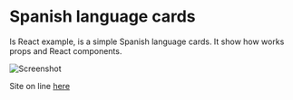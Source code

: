 # Spanish language cards
Is React example, is a simple Spanish language cards.
It show how works props and React components.

![Screenshot](https://user-images.githubusercontent.com/7523384/112139922-a1921d80-8bd3-11eb-9618-22f96e788066.png)


Site on line [here](https://xffvu.csb.app/)

